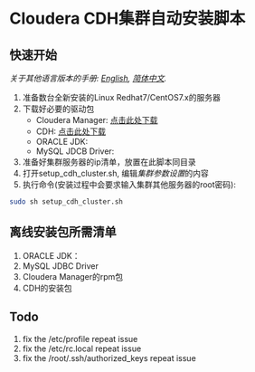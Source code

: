 # Cloudera CDH集群自动安装脚本

## 快速开始
*关于其他语言版本的手册: [English](README.md), [简体中文](README-zh.md).*

1. 准备数台全新安装的Linux Redhat7/CentOS7.x的服务器
2. 下载好必要的驱动包
    - Cloudera Manager: [点击此处下载](http://archive.cloudera.com/cm5/redhat/7/x86_64/cm/5.15.0/RPMS/x86_64/)
    - CDH: [点击此处下载](http://archive.cloudera.com/cdh5/parcels/latest/)
    - ORACLE JDK:
    - MySQL JDCB Driver: 
3. 准备好集群服务器的ip清单，放置在此脚本同目录
4. 打开setup_cdh_cluster.sh, 编辑*集群参数设置*的内容
5. 执行命令(安装过程中会要求输入集群其他服务器的root密码): 
```bash
sudo sh setup_cdh_cluster.sh
```

## 离线安装包所需清单
1. ORACLE JDK： 
2. MySQL JDBC Driver
3. Cloudera Manager的rpm包
4. CDH的安装包 


## Todo
1. fix the /etc/profile repeat issue
2. fix the /etc/rc.local repeat issue
3. fix the /root/.ssh/authorized_keys repeat issue